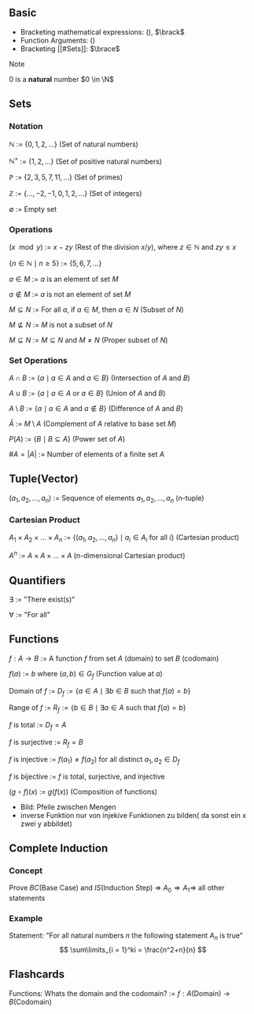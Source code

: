 ## Basic
- Bracketing mathematical expressions: $\lparen \rparen$, $\brack$
- Function Arguments: $\lparen \rparen$
- Bracketing [[#Sets]]: $\brace$


>[!Note]
>0 is a **natural** number $0 \in \N$
>
## Sets
### Notation
$\mathbb{N}$ := $\{0, 1, 2, \dots\}$ (Set of natural numbers)

$\mathbb{N}^+$ := $\{1, 2, \dots\}$ (Set of positive natural numbers)
<!--SR:!2024-10-07,4,274-->

$\mathbb{P}$ := $\{2, 3, 5, 7, 11, \dots\}$ (Set of primes)

$\mathbb{Z}$ := $\{\dots, -2, -1, 0, 1, 2, \dots\}$ (Set of integers)
<!--SR:!2024-10-07,4,274-->

$\emptyset$ := Empty set
<!--SR:!2024-10-07,4,274-->

### Operations

$(x \mod y)$ := $x - zy$ (Rest of the division $x/y$), where $z \in \mathbb{N}$ and $zy \leq x$

$\{n \in \mathbb{N} \mid n \geq 5\}$ := $\{5, 6, 7, \dots\}$

$a \in M$ := $a$ is an element of set $M$

$a \notin M$ := $a$ is not an element of set $M$
<!--SR:!2024-10-07,4,274-->

$M \subseteq N$ := For all $a$, if $a \in M$, then $a \in N$ (Subset of $N$)
<!--SR:!2024-10-07,4,274-->

$M \not\subseteq N$ := $M$ is not a subset of $N$

$M \subsetneq N$ := $M \subseteq N$ and $M \neq N$ (Proper subset of $N$)

### Set Operations

$A \cap B$ := $\{a \mid a \in A \text{ and } a \in B\}$ (Intersection of $A$ and $B$)

$A \cup B$ := $\{a \mid a \in A \text{ or } a \in B\}$ (Union of $A$ and $B$)

$A \setminus B$ := $\{a \mid a \in A \text{ and } a \notin B\}$ (Difference of $A$ and $B$)

$\bar{A}$ := $M \setminus A$ (Complement of $A$ relative to base set $M$)

$P(A)$ := $\{B \mid B \subseteq A\}$ (Power set of $A$)

$\#A = |A|$ := Number of elements of a finite set $A$

## Tuple(Vector)

$(a_1, a_2, \dots, a_n)$ := Sequence of elements $a_1, a_2, \dots, a_n$ (n-tuple)
### Cartesian Product

$A_1 \times A_2 \times \dots \times A_n$ := $\{(a_1, a_2, \dots, a_n) \mid a_i \in A_i \text{ for all } i\}$ (Cartesian product)

$A^n$ := $A \times A \times \dots \times A$ (n-dimensional Cartesian product)

## Quantifiers
$\exists$ := "There exist(s)"
<!--SR:!2024-10-07,4,270-->

$\forall$ := "For all"
<!--SR:!2024-10-07,4,270-->

## Functions
$f : A \to B$ := A function $f$ from set $A$ (domain) to set $B$ (codomain)

$f(a)$ := $b$ where $(a, b) \in G_f$ (Function value at $a$)

Domain of $f$ := $D_f := \{a \in A \mid \exists b \in B \text{ such that } f(a) = b\}$

Range of $f$ := $R_f := \{b \in B \mid \exists a \in A \text{ such that } f(a) = b\}$
<!--SR:!2024-10-06,3,254-->

$f$ is total := $D_f = A$
<!--SR:!2024-10-07,4,274-->

$f$ is surjective := $R_f = B$

$f$ is injective := $f(a_1) \neq f(a_2)$ for all distinct $a_1, a_2 \in D_f$

$f$ is bijective := $f$ is total, surjective, and injective
<!--SR:!2024-10-07,4,274-->

$(g \circ f)(x)$ := $g(f(x))$ (Composition of functions)

- Bild: Pfeile zwischen Mengen 
- inverse Funktion nur von injekive Funktionen zu bilden( da sonst ein x zwei y abbildet)

## Complete Induction
### Concept
Prove $BC$(Base Case) and $IS$(Induction Step) => $A_0 \Rightarrow A_1 \Rightarrow$ all other statements

### Example
Statement: "For all natural numbers $n$ the following statement $A_n$ is true"
$$
\sum\limits_{i = 1}^ki = \frac{n^2+n}{n}
$$

## Flashcards

Functions: Whats the domain and the codomain? := $f : A(\text{Domain}) \rightarrow B(\text{Codomain})$
